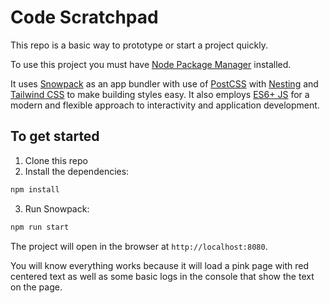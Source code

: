# Code Scratchpad

This repo is a basic way to prototype or start a project quickly.

To use this project you must have [Node Package Manager](https://docs.npmjs.com/downloading-and-installing-node-js-and-npm) installed.

It uses [Snowpack](https://www.snowpack.dev/) as an app bundler with use of [PostCSS](https://postcss.org/) with [Nesting](https://www.npmjs.com/package/postcss-nesting) and [Tailwind CSS](https://tailwindcss.com/) to make building styles easy. It also employs [ES6+ JS](https://developer.mozilla.org/en-US/docs/Web/javascript) for a modern and flexible approach to interactivity and application development.

## To get started

1. Clone this repo
2. Install the dependencies:

```sh
npm install
```

3. Run Snowpack:

```sh
npm run start
```

The project will open in the browser at `http://localhost:8080`.

You will know everything works because it will load a pink page with red centered text as well as some basic logs in the console that show the text on the page.
